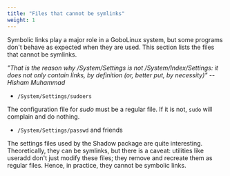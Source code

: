 ```yaml
---
title: "Files that cannot be symlinks"
weight: 1
---
```


Symbolic links play a major role in a GoboLinux system, but some programs don't
behave as expected when they are used. This section lists the files that cannot
be symlinks.

_"That is the reason why /System/Settings is not /System/Index/Settings: it does
not only contain links, by definition (or, better put, by necessity)" -- Hisham
Muhammad_

-   `/System/Settings/sudoers`

The configuration file for _sudo_ must be a regular file. If it is not, `sudo`
will complain and do nothing.

-   `/System/Settings/passwd` and friends

The settings files used by the Shadow package are quite interesting.
Theoretically, they can be symlinks, but there is a caveat: utilities like
useradd don't just modify these files; they remove and recreate them as regular
files. Hence, in practice, they cannot be symbolic links.
